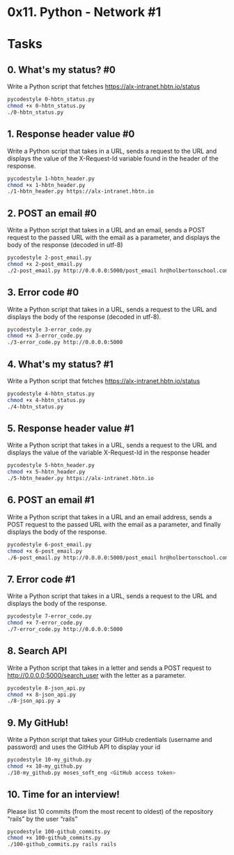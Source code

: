# 0x11. Python - Network #1


# Tasks
## 0. What's my status? #0
Write a Python script that fetches https://alx-intranet.hbtn.io/status

```bash
pycodestyle 0-hbtn_status.py
chmod +x 0-hbtn_status.py
./0-hbtn_status.py
```

## 1. Response header value #0
Write a Python script that takes in a URL, sends a request to the URL and displays the value of the X-Request-Id variable found in the header of the response.

```bash
pycodestyle 1-hbtn_header.py
chmod +x 1-hbtn_header.py
./1-hbtn_header.py https://alx-intranet.hbtn.io
```

## 2. POST an email #0
Write a Python script that takes in a URL and an email, sends a POST request to the passed URL with the email as a parameter, and displays the body of the response (decoded in utf-8)

```bash
pycodestyle 2-post_email.py
chmod +x 2-post_email.py
./2-post_email.py http://0.0.0.0:5000/post_email hr@holbertonschool.com
```


## 3. Error code #0
Write a Python script that takes in a URL, sends a request to the URL and displays the body of the response (decoded in utf-8).

```bash
pycodestyle 3-error_code.py
chmod +x 3-error_code.py
./3-error_code.py http://0.0.0.0:5000
```

## 4. What's my status? #1
Write a Python script that fetches https://alx-intranet.hbtn.io/status

```bash
pycodestyle 4-hbtn_status.py
chmod +x 4-hbtn_status.py
./4-hbtn_status.py
```

## 5. Response header value #1
Write a Python script that takes in a URL, sends a request to the URL and displays the value of the variable X-Request-Id in the response header

```bash
pycodestyle 5-hbtn_header.py
chmod +x 5-hbtn_header.py
./5-hbtn_header.py https://alx-intranet.hbtn.io
```

## 6. POST an email #1
Write a Python script that takes in a URL and an email address, sends a POST request to the passed URL with the email as a parameter, and finally displays the body of the response.

```bash
pycodestyle 6-post_email.py
chmod +x 6-post_email.py
./6-post_email.py http://0.0.0.0:5000/post_email hr@holbertonschool.com
```

## 7. Error code #1
Write a Python script that takes in a URL, sends a request to the URL and displays the body of the response.

```bash
pycodestyle 7-error_code.py
chmod +x 7-error_code.py
./7-error_code.py http://0.0.0.0:5000
```

## 8. Search API
Write a Python script that takes in a letter and sends a POST request to http://0.0.0.0:5000/search_user with the letter as a parameter.

```bash
pycodestyle 8-json_api.py
chmod +x 8-json_api.py
./8-json_api.py a
```

## 9. My GitHub!
Write a Python script that takes your GitHub credentials (username and password) and uses the GitHub API to display your id

```bash
pycodestyle 10-my_github.py
chmod +x 10-my_github.py
./10-my_github.py moses_soft_eng <GitHub access token>
```

## 10. Time for an interview!
Please list 10 commits (from the most recent to oldest) of the repository “rails” by the user “rails”

```bash
pycodestyle 100-github_commits.py
chmod +x 100-github_commits.py
./100-github_commits.py rails rails
```